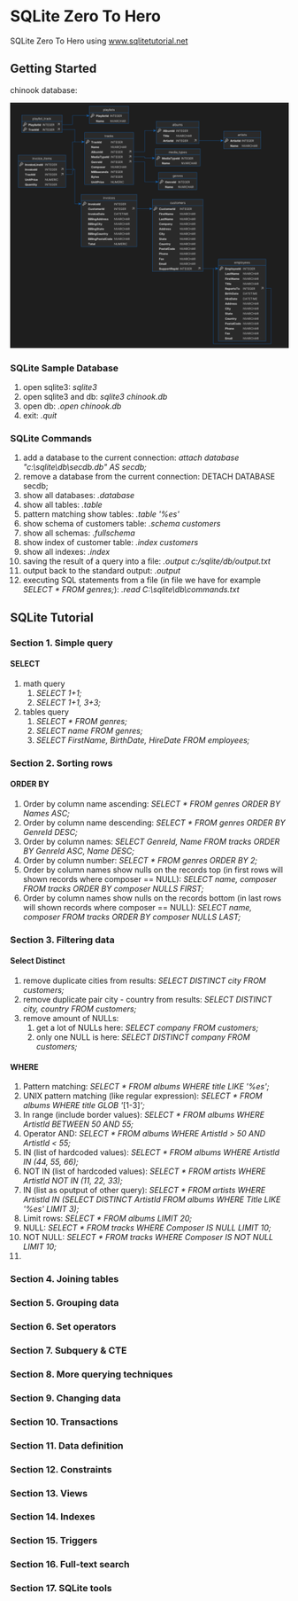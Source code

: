 # SQLite Zero To Hero

SQLite Zero To Hero using www.sqlitetutorial.net

## Getting Started

chinook database:

![alt text](image.png)

### SQLite Sample Database

1. open sqlite3: *sqlite3*
1. open sqlite3 and db: *sqlite3 chinook.db*
1. open db: *.open chinook.db*
1. exit: *.quit*

### SQLite Commands

1. add a database to the current connection: *attach database "c:\sqlite\db\secdb.db" AS secdb;*
1. remove a database from the current connection: DETACH DATABASE secdb;
1. show all databases: *.database*
1. show all tables: *.table*
1. pattern matching show tables: *.table '%es'*
1. show schema of customers table: *.schema customers*
1. show all schemas: *.fullschema*
1. show index of customer table: *.index customers*
1. show all indexes: *.index*
1. saving the result of a query into a file: *.output c:/sqlite/db/output.txt*
1. output back to the standard output: *.output*
1. executing SQL statements from a file (in file we have for example *SELECT * FROM genres;*): *.read C:\sqlite\db\commands.txt*

## SQLite Tutorial

### Section 1. Simple query

#### SELECT

1. math query
    1. *SELECT 1+1;*
    1. *SELECT 1+1, 3+3;*
1. tables query
    1. *SELECT * FROM genres;*
    1. *SELECT name FROM genres;*
    1. *SELECT FirstName, BirthDate, HireDate FROM employees;*

### Section 2. Sorting rows

#### ORDER BY

1. Order by column name ascending: *SELECT * FROM genres ORDER BY Names ASC;*
1. Order by column name descending: *SELECT * FROM genres ORDER BY GenreId DESC;*
1. Order by column names: *SELECT GenreId, Name FROM tracks ORDER BY GenreId ASC, Name DESC;*
1. Order by column number: *SELECT * FROM genres ORDER BY 2;*
1. Order by column names show nulls on the records top (in first rows will shown records where composer == NULL): *SELECT name, composer FROM tracks ORDER BY composer NULLS FIRST;*
1. Order by column names show nulls on the records bottom  (in last rows will shown records where composer == NULL): *SELECT name, composer FROM tracks ORDER BY composer NULLS LAST;*

### Section 3. Filtering data

#### Select Distinct

1. remove duplicate cities from results: *SELECT DISTINCT city FROM customers;*
1. remove duplicate pair city - country from results: *SELECT DISTINCT city, country FROM customers;*
1. remove amount of NULLs:
    1. get a lot of NULLs here: *SELECT company FROM customers;*
    1. only one NULL is here: *SELECT DISTINCT company FROM customers;*

#### WHERE

1. Pattern matching: *SELECT * FROM albums WHERE title LIKE '%es';*
1. UNIX pattern matching (like regular expression): *SELECT * FROM albums WHERE title GLOB '*[1-3]*';*
1. In range (include border values): *SELECT * FROM albums WHERE ArtistId BETWEEN 50 AND 55;*
1. Operator AND: *SELECT * FROM albums WHERE ArtistId > 50 AND ArtistId < 55;*
1. IN (list of hardcoded values): *SELECT * FROM albums WHERE ArtistId IN (44, 55, 66);*
1. NOT IN (list of hardcoded values): *SELECT * FROM artists WHERE ArtistId NOT IN (11, 22, 33);*
1. IN (list as oputput of other query): *SELECT * FROM artists WHERE ArtistId IN (SELECT DISTINCT ArtistId FROM albums WHERE Title LIKE '%es' LIMIT 3);*
1. Limit rows: *SELECT * FROM albums LIMIT 20;*
1. NULL: *SELECT * FROM tracks WHERE Composer IS NULL LIMIT 10;*
1. NOT NULL: *SELECT * FROM tracks WHERE Composer IS NOT NULL LIMIT 10;*
1. 

### Section 4. Joining tables

### Section 5. Grouping data

### Section 6. Set operators

### Section 7. Subquery & CTE

### Section 8. More querying techniques

### Section 9. Changing data

### Section 10. Transactions

### Section 11. Data definition

### Section 12. Constraints

### Section 13. Views

### Section 14. Indexes

### Section 15. Triggers

### Section 16. Full-text search

### Section 17. SQLite tools
